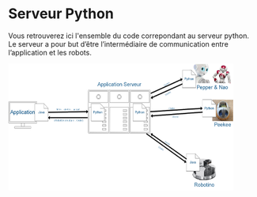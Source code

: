 # Serveur Python

Vous retrouverez ici l'ensemble du code correpondant au serveur python.
Le serveur a pour but d’être l’intermédiaire de communication entre l’application et les robots. 

<img src="/Serveur_Python/Illustrations_doc/serveur.png" width="455" height="256"/>
